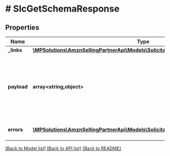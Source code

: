 # # SlcGetSchemaResponse

## Properties

Name | Type | Description | Notes
------------ | ------------- | ------------- | -------------
**_links** | [**\MPSolutions\AmznSellingPartnerApi\Models\Solicitations\SlcGetSchemaResponseLinks**](SlcGetSchemaResponseLinks.md) |  | [optional]
**payload** | **array<string,object>** | A JSON schema document describing the expected payload of the action. This object can be validated against &lt;a href&#x3D;http://json-schema.org/draft-04/schema&gt;http://json-schema.org/draft-04/schema&lt;/a&gt;. | [optional]
**errors** | [**\MPSolutions\AmznSellingPartnerApi\Models\Solicitations\SlcError[]**](SlcError.md) | A list of error responses returned when a request is unsuccessful. | [optional]

[[Back to Model list]](../../README.md#models) [[Back to API list]](../../README.md#endpoints) [[Back to README]](../../README.md)
